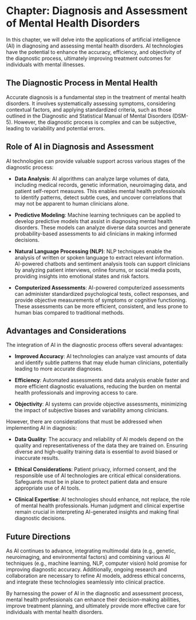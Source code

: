 Chapter: Diagnosis and Assessment of Mental Health Disorders
============================================================

In this chapter, we will delve into the applications of artificial intelligence (AI) in diagnosing and assessing mental health disorders. AI technologies have the potential to enhance the accuracy, efficiency, and objectivity of the diagnostic process, ultimately improving treatment outcomes for individuals with mental illnesses.

The Diagnostic Process in Mental Health
---------------------------------------

Accurate diagnosis is a fundamental step in the treatment of mental health disorders. It involves systematically assessing symptoms, considering contextual factors, and applying standardized criteria, such as those outlined in the Diagnostic and Statistical Manual of Mental Disorders (DSM-5). However, the diagnostic process is complex and can be subjective, leading to variability and potential errors.

Role of AI in Diagnosis and Assessment
--------------------------------------

AI technologies can provide valuable support across various stages of the diagnostic process:

* **Data Analysis**: AI algorithms can analyze large volumes of data, including medical records, genetic information, neuroimaging data, and patient self-report measures. This enables mental health professionals to identify patterns, detect subtle cues, and uncover correlations that may not be apparent to human clinicians alone.

* **Predictive Modeling**: Machine learning techniques can be applied to develop predictive models that assist in diagnosing mental health disorders. These models can analyze diverse data sources and generate probability-based assessments to aid clinicians in making informed decisions.

* **Natural Language Processing (NLP)**: NLP techniques enable the analysis of written or spoken language to extract relevant information. AI-powered chatbots and sentiment analysis tools can support clinicians by analyzing patient interviews, online forums, or social media posts, providing insights into emotional states and risk factors.

* **Computerized Assessments**: AI-powered computerized assessments can administer standardized psychological tests, collect responses, and provide objective measurements of symptoms or cognitive functioning. These assessments can be more efficient, consistent, and less prone to human bias compared to traditional methods.

Advantages and Considerations
-----------------------------

The integration of AI in the diagnostic process offers several advantages:

* **Improved Accuracy**: AI technologies can analyze vast amounts of data and identify subtle patterns that may elude human clinicians, potentially leading to more accurate diagnoses.

* **Efficiency**: Automated assessments and data analysis enable faster and more efficient diagnostic evaluations, reducing the burden on mental health professionals and improving access to care.

* **Objectivity**: AI systems can provide objective assessments, minimizing the impact of subjective biases and variability among clinicians.

However, there are considerations that must be addressed when implementing AI in diagnosis:

* **Data Quality**: The accuracy and reliability of AI models depend on the quality and representativeness of the data they are trained on. Ensuring diverse and high-quality training data is essential to avoid biased or inaccurate results.

* **Ethical Considerations**: Patient privacy, informed consent, and the responsible use of AI technologies are critical ethical considerations. Safeguards must be in place to protect patient data and ensure appropriate use of AI tools.

* **Clinical Expertise**: AI technologies should enhance, not replace, the role of mental health professionals. Human judgment and clinical expertise remain crucial in interpreting AI-generated insights and making final diagnostic decisions.

Future Directions
-----------------

As AI continues to advance, integrating multimodal data (e.g., genetic, neuroimaging, and environmental factors) and combining various AI techniques (e.g., machine learning, NLP, computer vision) hold promise for improving diagnostic accuracy. Additionally, ongoing research and collaboration are necessary to refine AI models, address ethical concerns, and integrate these technologies seamlessly into clinical practice.

By harnessing the power of AI in the diagnostic and assessment process, mental health professionals can enhance their decision-making abilities, improve treatment planning, and ultimately provide more effective care for individuals with mental health disorders.
